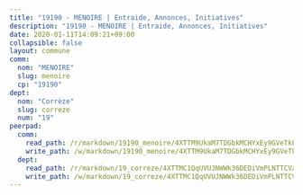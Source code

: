 ```yaml
---
title: "19190 - MENOIRE | Entraide, Annonces, Initiatives"
description: "19190 - MENOIRE | Entraide, Annonces, Initiatives"
date: 2020-01-11T14:09:21+09:00
collapsible: false
layout: commune
comm:
  nom: "MENOIRE"
  slug: menoire
  cp: "19190"
dept:
  nom: "Corrèze"
  slug: correze
  num: "19"
peerpad:
  comm:
    read_path: /r/markdown/19190_menoire/4XTTM9UkaM7TDGbkMCHYxEy9GVeTkLzb2ouUc3v971V8y2JjM
    write_path: /w/markdown/19190_menoire/4XTTM9UkaM7TDGbkMCHYxEy9GVeTkLzb2ouUc3v971V8y2JjM-K3TgTh2NzkwitUSgeWGX6pVtKNvXJzarPL8e8r49fVk1dfJLByP7L5LebUCywDdSKgTA4weAeYcf6fQgaFYCSNhCGAisUoGoDfzu4aS3PDJ4ybKEfoCfFTssAwTzDiyJb4Ctu6dy
  dept:
    read_path: /r/markdown/19_correze/4XTTMC1QqUVUJNWWk36DEDiVmPLNTTCVay5E5gwEvpSf36VsS
    write_path: /w/markdown/19_correze/4XTTMC1QqUVUJNWWk36DEDiVmPLNTTCVay5E5gwEvpSf36VsS-K3TgUzu4fqyixiBZaA5Ejd2iCC9xJnV2MqYc8L2r22c4qVWWx9VnJmMAAFTQjLmwLDBGZ9pgHdAtPGZHV6pZb6y2bhgaqXFUJ1Fp1QgihzJpszTr9ow8JcXoeYzTUZfY7Rzzn9sS
---
```


